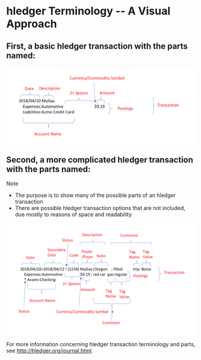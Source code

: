 # hledger Terminology -- A Visual Approach
## First, a basic hledger transaction with the parts named:

![hledger basic transaction, showing names of parts](https://github.com/RobertNielsen1/hledger/blob/master/hledger%20basic%20transaction%20--%20terms.png)

## Second, a more complicated hledger transaction with the parts named: 
Note
* The purpose is to show many of the possible parts of an hledger transaction
* There are possible hledger transaction options that are not included, due mostly to reasons of space and readability

![hledger complicated transaction with names of parts](https://github.com/RobertNielsen1/hledger/blob/master/hledger%20complicated%20transaction%20%26%20terms.png)

For more information concerning hledger transaction terminology and parts, see http://hledger.org/journal.html.
